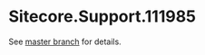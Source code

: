 # Sitecore.Support.111985

See [master branch](https://github.com/sitecoresupport/Sitecore.Support.111985) for details.